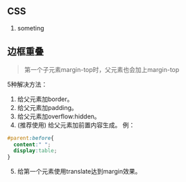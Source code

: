 ## CSS

1. someting

## 边框重叠
> 第一个子元素margin-top时，父元素也会加上margin-top

5种解决方法：  

1. 给父元素加border。
2. 给父元素加padding。
3. 给父元素加overflow:hidden。
4. (推荐使用) 给父元素加前置内容生成。
例： 
```css
#parent:before{
  content:" ";
  display:table;
}
```
5. 给第一个元素使用translate达到margin效果。  
